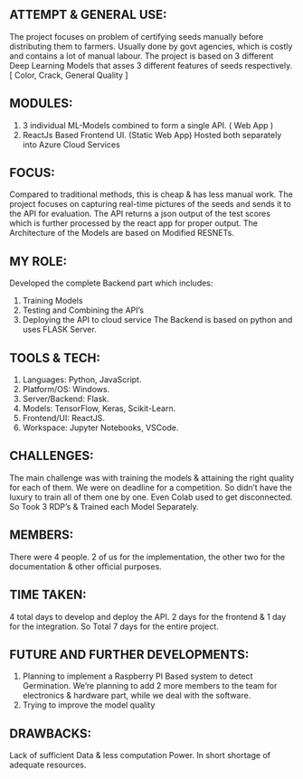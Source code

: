 ## ATTEMPT & GENERAL USE:
The project focuses on problem of certifying seeds manually before distributing them
to farmers. Usually done by govt agencies, which is costly and contains a lot of manual labour.
The project is based on 3 different Deep Learning Models that asses 3 different features of seeds respectively. [ Color, Crack, General Quality ]

## MODULES:
1)	3 individual ML-Models combined to form a single API. ( Web App )
2)	ReactJs Based Frontend UI. (Static Web App)
Hosted both separately into Azure Cloud Services

## FOCUS:
Compared to traditional methods, this is cheap & has less manual work. The project focuses on capturing real-time pictures of the seeds and sends it to the API for evaluation.
The API returns a json output of the test scores which is further processed by the react app for proper output.
The Architecture of the Models are based on Modified RESNETs.

## MY ROLE:
Developed the complete Backend part which includes:
1)	Training Models
2)	Testing and Combining the API’s
3)	Deploying the API to cloud service
The Backend is based on python and uses FLASK Server.

## TOOLS & TECH:
1)	Languages: Python, JavaScript.
2)	Platform/OS: Windows.
3)	Server/Backend: Flask.
4)	Models: TensorFlow, Keras, Scikit-Learn.
5)	Frontend/UI: ReactJS.
6)	Workspace: Jupyter Notebooks, VSCode.

## CHALLENGES:
The main challenge was with training the models & attaining the right quality for each of them. We were on deadline for a competition.
So didn’t have the luxury to train all of them one by one. Even Colab used to get disconnected.
So Took 3 RDP’s & Trained each Model Separately.

## MEMBERS:
There were 4 people. 2 of us for the implementation, the other two for the documentation & other official purposes.

## TIME TAKEN:
4 total days to develop and deploy the API. 2 days for the frontend & 1 day for the integration. So Total 7 days for the entire project.

## FUTURE AND FURTHER DEVELOPMENTS:
1)	Planning to implement a Raspberry PI Based system to detect Germination. We’re planning to add 2 more members to the team for electronics & hardware part, while we deal with the software. 
2)	Trying to improve the model quality

## DRAWBACKS:
Lack of sufficient Data & less computation Power. In short shortage of adequate resources.

